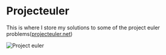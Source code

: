
# Projecteuler

This is where I store my solutions to some of the project euler problems([projecteuler.net](https://projecteuler.net))

![Project euler](https://projecteuler.net/profile/branduren.png)